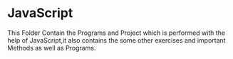 # JavaScript
 This Folder Contain the Programs and Project which is performed with the help of JavaScript,it also contains the some other exercises and important Methods as well as Programs.
